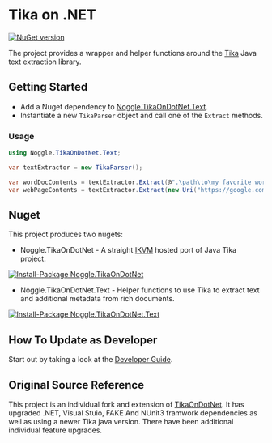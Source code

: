 Tika on .NET
============

[![NuGet version](https://badge.fury.io/nu/Noggle.TikaOnDotNet.Text.svg)](https://badge.fury.io/nu/Noggle.TikaOnDotNet.Text)

The project provides a wrapper and helper functions around the [Tika](http://tika.apache.org/) Java text extraction library. 

## Getting Started 

- Add a Nuget dependency to [Noggle.TikaOnDotNet.Text](https://www.nuget.org/packages/Noggle.TikaOnDotNet.Text/).
- Instantiate a new `TikaParser` object and call one of the `Extract` methods.

### Usage 
```cs
using Noggle.TikaOnDotNet.Text;

var textExtractor = new TikaParser();

var wordDocContents = textExtractor.Extract(@".\path\to\my favorite word.docx");
var webPageContents = textExtractor.Extract(new Uri("https://google.com"));
```

## Nuget

This project produces two nugets:
- Noggle.TikaOnDotNet - A straight [IKVM](http://www.ikvm.net/userguide/ikvmc.html) hosted port of Java Tika project.

[![Install-Package Noggle.TikaOnDotNet](https://cldup.com/H-IdGdU75T.png)](https://www.nuget.org/packages/Noggle.TikaOnDotnet/)

- Noggle.TikaOnDotNet.Text -  Helper functions to use Tika to extract text and additional metadata from rich documents.

[![Install-Package Noggle.TikaOnDotNet.Text](https://cldup.com/_BM0b5jVjU.png)](https://www.nuget.org/packages/Noggle.TikaOnDotNet.Text/)

## How To Update as Developer

Start out by taking a look at the [Developer Guide](https://github.com/whentotrade/noggle.tikaondotnet/blob/master/Developers.md). 

## Original Source Reference
This project is an individual fork and extension of [TikaOnDotNet](https://github.com/KevM/tikaondotnet). It has upgraded .NET, Visual Stuio, FAKE And NUnit3 framwork dependencies as well as using a newer Tika java version. There have been additional individual feature upgrades.
